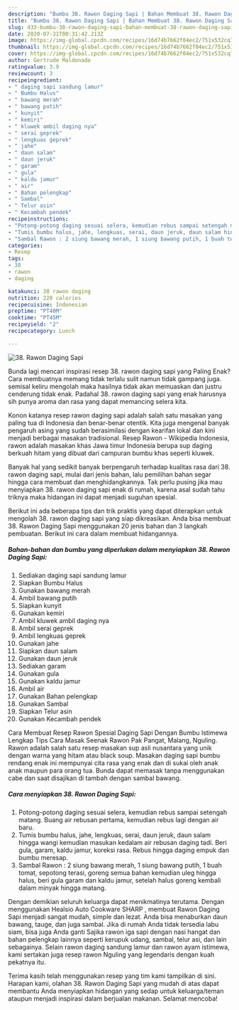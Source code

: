 ```yaml
---
description: "Bumbu 38. Rawon Daging Sapi | Bahan Membuat 38. Rawon Daging Sapi Yang Paling Enak"
title: "Bumbu 38. Rawon Daging Sapi | Bahan Membuat 38. Rawon Daging Sapi Yang Paling Enak"
slug: 433-bumbu-38-rawon-daging-sapi-bahan-membuat-38-rawon-daging-sapi-yang-paling-enak
date: 2020-07-31T00:31:42.213Z
image: https://img-global.cpcdn.com/recipes/16d74b7662f04ec2/751x532cq70/38-rawon-daging-sapi-foto-resep-utama.jpg
thumbnail: https://img-global.cpcdn.com/recipes/16d74b7662f04ec2/751x532cq70/38-rawon-daging-sapi-foto-resep-utama.jpg
cover: https://img-global.cpcdn.com/recipes/16d74b7662f04ec2/751x532cq70/38-rawon-daging-sapi-foto-resep-utama.jpg
author: Gertrude Maldonado
ratingvalue: 3.9
reviewcount: 3
recipeingredient:
- " daging sapi sandung lamur"
- " Bumbu Halus"
- " bawang merah"
- " bawang putih"
- " kunyit"
- " kemiri"
- " kluwek ambil daging nya"
- " serai geprek"
- " lengkuas geprek"
- " jahe"
- " daun salam"
- " daun jeruk"
- " garam"
- " gula"
- " kaldu jamur"
- " air"
- " Bahan pelengkap"
- " Sambal"
- " Telur asin"
- " Kecambah pendek"
recipeinstructions:
- "Potong-potong daging sesuai selera, kemudian rebus sampai setengah matang. Buang air rebusan pertama, kemudian rebus lagi dengan air baru."
- "Tumis bumbu halus, jahe, lengkuas, serai, daun jeruk, daun salam hingga wangi kemudian masukan kedalam air rebusan daging tadi. Beri gula, garam, kaldu jamur, koreksi rasa. Rebus hingga daging empuk dan bumbu meresap."
- "Sambal Rawon : 2 siung bawang merah, 1 siung bawang putih, 1 buah tomat, sepotong terasi, goreng semua bahan kemudian uleg hingga halus, beri gula garam dan kaldu jamur, setelah halus goreng kembali dalam minyak hingga matang."
categories:
- Resep
tags:
- 38
- rawon
- daging

katakunci: 38 rawon daging 
nutrition: 220 calories
recipecuisine: Indonesian
preptime: "PT40M"
cooktime: "PT45M"
recipeyield: "2"
recipecategory: Lunch

---
```



![38. Rawon Daging Sapi](https://img-global.cpcdn.com/recipes/16d74b7662f04ec2/751x532cq70/38-rawon-daging-sapi-foto-resep-utama.jpg)

Bunda lagi mencari inspirasi resep 38. rawon daging sapi yang Paling Enak? Cara membuatnya memang tidak terlalu sulit namun tidak gampang juga. semisal keliru mengolah maka hasilnya tidak akan memuaskan dan justru cenderung tidak enak. Padahal 38. rawon daging sapi yang enak harusnya sih punya aroma dan rasa yang dapat memancing selera kita.

Konon katanya resep rawon daging sapi adalah salah satu masakan yang paling tua di Indonesia dan benar-benar otentik. Kita juga mengenal banyak pengaruh asing yang sudah berasimilasi dengan kearifan lokal dan kini menjadi berbagai masakan tradisional. Resep Rawon - Wikipedia Indonesia, rawon adalah masakan khas Jawa timur Indonesia berupa sup daging berkuah hitam yang dibuat dari campuran bumbu khas seperti kluwek.

Banyak hal yang sedikit banyak berpengaruh terhadap kualitas rasa dari 38. rawon daging sapi, mulai dari jenis bahan, lalu pemilihan bahan segar hingga cara membuat dan menghidangkannya. Tak perlu pusing jika mau menyiapkan 38. rawon daging sapi enak di rumah, karena asal sudah tahu triknya maka hidangan ini dapat menjadi suguhan spesial.


Berikut ini ada beberapa tips dan trik praktis yang dapat diterapkan untuk mengolah 38. rawon daging sapi yang siap dikreasikan. Anda bisa membuat 38. Rawon Daging Sapi menggunakan 20 jenis bahan dan 3 langkah pembuatan. Berikut ini cara dalam membuat hidangannya.

<!--inarticleads1-->

##### Bahan-bahan dan bumbu yang diperlukan dalam menyiapkan 38. Rawon Daging Sapi:

1. Sediakan  daging sapi sandung lamur
1. Siapkan  Bumbu Halus
1. Gunakan  bawang merah
1. Ambil  bawang putih
1. Siapkan  kunyit
1. Gunakan  kemiri
1. Ambil  kluwek ambil daging nya
1. Ambil  serai geprek
1. Ambil  lengkuas geprek
1. Gunakan  jahe
1. Siapkan  daun salam
1. Gunakan  daun jeruk
1. Sediakan  garam
1. Gunakan  gula
1. Gunakan  kaldu jamur
1. Ambil  air
1. Gunakan  Bahan pelengkap
1. Gunakan  Sambal
1. Siapkan  Telur asin
1. Gunakan  Kecambah pendek


Cara Membuat Resep Rawon Spesial Daging Sapi Dengan Bumbu Istimewa Lengkap Tips Cara Masak Seenak Rawon Pak Pangat, Malang, Nguling. Rawon adalah salah satu resep masakan sup asli nusantara yang unik dengan warna yang hitam atau black soup. Masakan daging sapi bumbu rendang enak ini mempunyai cita rasa yang enak dan di sukai oleh anak anak maupun para orang tua. Bunda dapat memasak tanpa menggunakan cabe dan saat disajikan di tambah dengan sambal bawang. 

<!--inarticleads2-->

##### Cara menyiapkan 38. Rawon Daging Sapi:

1. Potong-potong daging sesuai selera, kemudian rebus sampai setengah matang. Buang air rebusan pertama, kemudian rebus lagi dengan air baru.
1. Tumis bumbu halus, jahe, lengkuas, serai, daun jeruk, daun salam hingga wangi kemudian masukan kedalam air rebusan daging tadi. Beri gula, garam, kaldu jamur, koreksi rasa. Rebus hingga daging empuk dan bumbu meresap.
1. Sambal Rawon : 2 siung bawang merah, 1 siung bawang putih, 1 buah tomat, sepotong terasi, goreng semua bahan kemudian uleg hingga halus, beri gula garam dan kaldu jamur, setelah halus goreng kembali dalam minyak hingga matang.


Dengan demikian seluruh keluarga dapat menikmatinya terutama. Dengan menggunakan Healsio Auto Cookware SHARP , membuat Rawon Daging Sapi menjadi sangat mudah, simple dan lezat. Anda bisa menaburkan daun bawang, tauge, dan juga sambal. Jika di rumah Anda tidak tersedia labu siam, bisa juga Anda ganti Sajika rawon iga sapi dengan nasi hangat dan bahan pelengkap lainnya seperti kerupuk udang, sambal, telur asi, dan lain sebagainya. Selain rawon daging sandung lamur dan rawon ayam istimewa, kami sertakan juga resep rawon Nguling yang legendaris dengan kuah pekatnya itu. 

Terima kasih telah menggunakan resep yang tim kami tampilkan di sini. Harapan kami, olahan 38. Rawon Daging Sapi yang mudah di atas dapat membantu Anda menyiapkan hidangan yang sedap untuk keluarga/teman ataupun menjadi inspirasi dalam berjualan makanan. Selamat mencoba!

